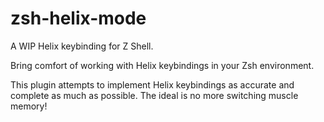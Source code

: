 # zsh-helix-mode
A WIP Helix keybinding for Z Shell.

Bring comfort of working with Helix keybindings in your Zsh environment.

This plugin attempts to implement Helix keybindings as accurate and complete
as much as possible. The ideal is no more switching muscle memory!
